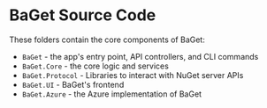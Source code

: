 # BaGet Source Code

These folders contain the core components of BaGet:

* `BaGet` - the app's entry point, API controllers, and CLI commands
* `BaGet.Core` - the core logic and services
* `BaGet.Protocol` - Libraries to interact with NuGet server APIs
* `BaGet.UI` - BaGet's frontend
* `BaGet.Azure` - the Azure implementation of BaGet
